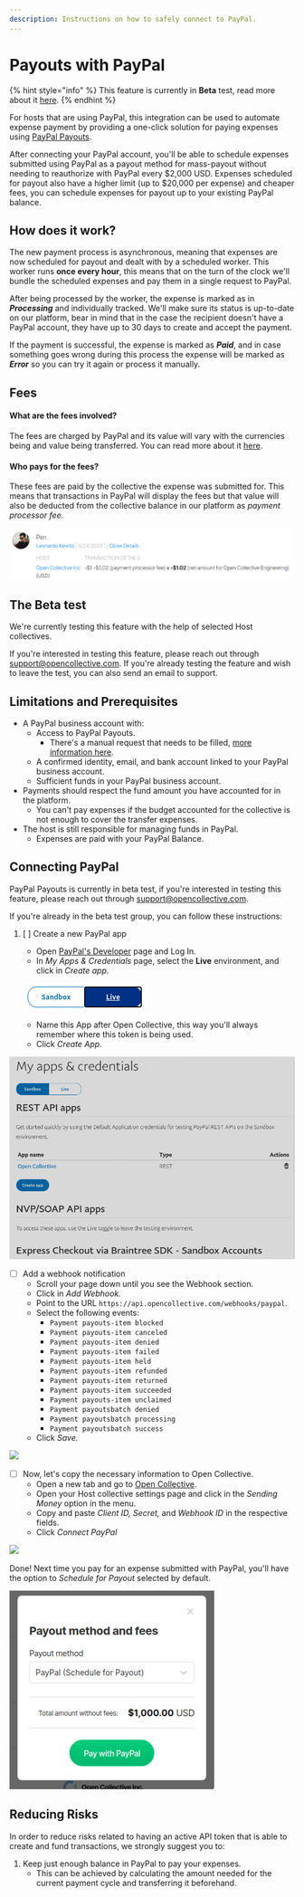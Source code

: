 ```yaml
---
description: Instructions on how to safely connect to PayPal.
---
```


# Payouts with PayPal

{% hint style="info" %}
This feature is currently in **Beta** test, read more about it [here](payouts-with-paypal.md#the-beta-test).
{% endhint %}

For hosts that are using PayPal, this integration can be used to automate expense payment by providing a one-click solution for paying expenses using [PayPal Payouts](https://developer.paypal.com/docs/payouts/).

After connecting your PayPal account, you'll be able to schedule expenses submitted using PayPal as a payout method for mass-payout without needing to reauthorize with PayPal every $2,000 USD. Expenses scheduled for payout also have a higher limit \(up to $20,000 per expense\) and cheaper fees, you can schedule expenses for payout up to your existing PayPal balance.

## How does it work?

The new payment process is asynchronous, meaning that expenses are now scheduled for payout and dealt with by a scheduled worker. This worker runs **once every hour**, this means that on the turn of the clock we'll bundle the scheduled expenses and pay them in a single request to PayPal.

After being processed by the worker, the expense is marked as in _**Processing**_ and individually tracked. We'll make sure its status is up-to-date on our platform, bear in mind that in the case the recipient doesn't have a PayPal account, they have up to 30 days to create and accept the payment.

If the payment is successful, the expense is marked as _**Paid**_, and in case something goes wrong during this process the expense will be marked as _**Error**_ so you can try it again or process it manually.

## Fees

#### What are the fees involved?

The fees are charged by PayPal and its value will vary with the currencies being and value being transferred. You can read more about it [here](https://developer.paypal.com/docs/payouts/reference/fees/).

#### Who pays for the fees?

These fees are paid by the collective the expense was submitted for. This means that transactions in PayPal will display the fees but that value will also be deducted from the collective balance in our platform as _payment processor fee_.

![An expense submitted to Open Collective Engineering paid using PayPal.](../../.gitbook/assets/image%20%2826%29.png)

## The Beta test

We're currently testing this feature with the help of selected Host collectives.

If you're interested in testing this feature, please reach out through support@opencollective.com. If you're already testing the feature and wish to leave the test, you can also send an email to support.

## Limitations and Prerequisites

* A PayPal business account with:
  * Access to PayPal Payouts.
    * There's a manual request that needs to be filled, [more information here](https://developer.paypal.com/docs/payouts/integrate/prerequisites/#get-access-to-paypal-payouts).
  * A confirmed identity, email, and bank account linked to your PayPal business account.
  * Sufficient funds in your PayPal business account.
* Payments should respect the fund amount you have accounted for in the platform.
  * You can't pay expenses if the budget accounted for the collective is not enough to cover the transfer expenses.
* The host is still responsible for managing funds in PayPal.
  * Expenses are paid with your PayPal Balance.

## Connecting PayPal

PayPal Payouts is currently in beta test, if you're interested in testing this feature, please reach out through support@opencollective.com.

If you're already in the beta test group, you can follow these instructions:

1. [ ] Create a new PayPal app

   * Open [PayPal's Developer](https://developer.paypal.com/developer/applications/) page and Log In.
   * In _My Apps & Credentials_ page, select the **Live** environment, and click in _Create app_.

   ![](../../.gitbook/assets/image%20%2825%29.png)

   * Name this App after Open Collective, this way you'll always remember where this token is being used.
   * Click _Create App._

![](../../.gitbook/assets/screen-record-from-2020-07-10-13.30.21.gif)

* [ ] Add a webhook notification
  * Scroll your page down until you see the Webhook section.
  * Click in _Add Webhook._
  * Point to the URL `https://api.opencollective.com/webhooks/paypal`.
  * Select the following events:
    * `Payment payouts-item blocked`
    * `Payment payouts-item canceled`
    * `Payment payouts-item denied`
    * `Payment payouts-item failed`
    * `Payment payouts-item held`
    * `Payment payouts-item refunded`
    * `Payment payouts-item returned`
    * `Payment payouts-item succeeded`
    * `Payment payouts-item unclaimed`
    * `Payment payoutsbatch denied`
    * `Payment payoutsbatch processing`
    * `Payment payoutsbatch success`
  * Click _Save._

![](../../.gitbook/assets/create_webhook.gif)

* [ ] Now, let's copy the necessary information to Open Collective.
  * Open a new tab and go to [Open Collective](https://www.opencollective.com).
  * Open your Host collective settings page and click in the _Sending Money_ option in the menu.
  * Copy and paste _Client ID, Secret,_ and _Webhook ID_ in the respective fields.
  * Click _Connect PayPal_

![](../../.gitbook/assets/connect_paypal.gif)

Done! Next time you pay for an expense submitted with PayPal, you'll have the option to _Schedule for Payout_ selected by default.

![](../../.gitbook/assets/image%20%2833%29.png)

## Reducing Risks

In order to reduce risks related to having an active API token that is able to create and fund transactions, we strongly suggest you to:

1. Keep just enough balance in PayPal to pay your expenses.
   * This can be achieved by calculating the amount needed for the current payment cycle and transferring it beforehand.

